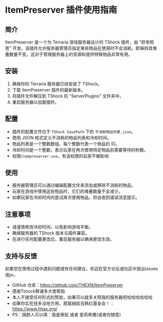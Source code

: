 # ItemPreserver 插件使用指南

## 简介
ItemPreserver 是一个为 Terraria 游戏服务器设计的 TShock 插件，由 "肝帝熙恩" 开发。该插件允许服务器管理员指定某些物品在使用时不会消耗，即保持其堆叠数量不变。这对于管理服务器上的资源和提供特殊物品非常有用。

## 安装
1. 确保你的 Terraria 服务器已经安装了 TShock。
2. 下载 ItemPreserver 插件的最新版本。
3. 将插件文件解压到 TShock 的 "ServerPlugins" 文件夹中。
4. 重启服务器以加载插件。

## 配置
- 插件的配置文件位于 `TShock SavePath` 下的 `不消耗物品列表.json`。
- 使用 JSON 格式定义不消耗的物品列表和冷却时间。
- 物品列表是一个整数数组，每个整数代表一个物品的 ID。
- 冷却时间是一个整数，表示玩家在再次使用特定物品前需要等待的秒数。
- 权限`itempreserver.use`，有该权限的玩家不被影响

## 使用
- 服务器管理员可以通过编辑配置文件来添加或移除不消耗的物品。
- 玩家在游戏中使用这些物品时，它们的堆叠数量不会减少。
- 如果玩家在冷却时间内尝试再次使用物品，将会收到错误消息提示。

## 注意事项
- 请谨慎修改冷却时间，以免影响游戏平衡。
- 确保服务器的 TShock 版本与插件兼容。
- 在进行任何配置更改后，重启服务器以确保更改生效。


## 支持与反馈
如果您在使用过程中遇到问题或有任何建议，欢迎在官方论坛或社区中提出issues或pr。
- GitHub 仓库：https://github.com/THEXN/ItemPreserver
- 感谢Tshock群诸多大佬帮助
- 本人不接受任何形式的赞助，如果可以就多关照我的服务器吧哈哈哈哈哈哈
- 如果你实在钱多没地方用，那就捐给去韩红基金会！：https://www.hhax.org/
- PS：捐款人可以填：我是泰批 或者 爱莉希雅(或者你随意)

